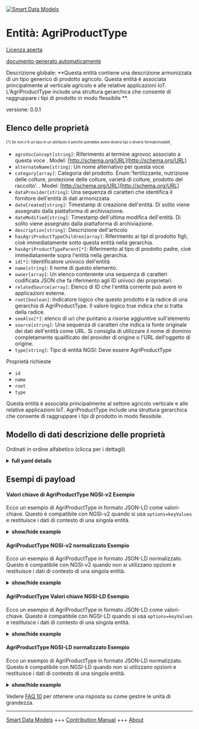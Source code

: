 <!-- 10-Header -->  
[![Smart Data Models](https://smartdatamodels.org/wp-content/uploads/2022/01/SmartDataModels_logo.png "Logo")](https://smartdatamodels.org)  
Entità: AgriProductType  
=======================<!-- /10-Header -->  
<!-- 15-License -->  
[Licenza aperta](https://github.com/smart-data-models//dataModel.Agrifood/blob/master/AgriProductType/LICENSE.md)  
[documento generato automaticamente](https://docs.google.com/presentation/d/e/2PACX-1vTs-Ng5dIAwkg91oTTUdt8ua7woBXhPnwavZ0FxgR8BsAI_Ek3C5q97Nd94HS8KhP-r_quD4H0fgyt3/pub?start=false&loop=false&delayms=3000#slide=id.gb715ace035_0_60)  
<!-- /15-License -->  
<!-- 20-Description -->  
Descrizione globale: **Questa entità contiene una descrizione armonizzata di un tipo generico di prodotto agricolo. Questa entità è associata principalmente al verticale agricolo e alle relative applicazioni IoT. L'AgriProductType include una struttura gerarchica che consente di raggruppare i tipi di prodotto in modo flessibile **.  
versione: 0.0.1  
<!-- /20-Description -->  
<!-- 30-PropertiesList -->  

## Elenco delle proprietà  

<sup><sub>[*] Se non c'è un tipo in un attributo è perché potrebbe avere diversi tipi o diversi formati/modelli</sub></sup>.  
- `agroVocConcept[string]`: Riferimento al termine agrovoc associato a questa voce  . Model: [http://schema.org/URL](http://schema.org/URL)- `alternateName[string]`: Un nome alternativo per questa voce  - `category[array]`: Categoria del prodotto. Enum:'fertilizzante, nutrizione delle colture, protezione delle colture, varietà di colture, prodotto del raccolto'.  . Model: [http://schema.org/URL](http://schema.org/URL)- `dataProvider[string]`: Una sequenza di caratteri che identifica il fornitore dell'entità di dati armonizzata.  - `dateCreated[string]`: Timestamp di creazione dell'entità. Di solito viene assegnato dalla piattaforma di archiviazione.  - `dateModified[string]`: Timestamp dell'ultima modifica dell'entità. Di solito viene assegnato dalla piattaforma di archiviazione.  - `description[string]`: Descrizione dell'articolo  - `hasAgriProductTypeChildren[array]`: Riferimento ai tipi di prodotto figli, cioè immediatamente sotto questa entità nella gerarchia.  - `hasAgriProductTypeParent[*]`: Riferimento al tipo di prodotto padre, cioè immediatamente sopra l'entità nella gerarchia.  - `id[*]`: Identificatore univoco dell'entità  - `name[string]`: Il nome di questo elemento.  - `owner[array]`: Un elenco contenente una sequenza di caratteri codificata JSON che fa riferimento agli ID univoci dei proprietari.  - `relatedSource[array]`: Elenco di ID che l'entità corrente può avere in applicazioni esterne.  - `root[boolean]`: Indicatore logico che questo prodotto è la radice di una gerarchia di AgriProductType. Il valore logico true indica che si tratta della radice.  - `seeAlso[*]`: elenco di uri che puntano a risorse aggiuntive sull'elemento  - `source[string]`: Una sequenza di caratteri che indica la fonte originale dei dati dell'entità come URL. Si consiglia di utilizzare il nome di dominio completamente qualificato del provider di origine o l'URL dell'oggetto di origine.  - `type[string]`: Tipo di entità NGSI: Deve essere AgriProductType  <!-- /30-PropertiesList -->  
<!-- 35-RequiredProperties -->  
Proprietà richieste  
- `id`  - `name`  - `root`  - `type`  <!-- /35-RequiredProperties -->  
<!-- 40-RequiredProperties -->  
Questa entità è associata principalmente al settore agricolo verticale e alle relative applicazioni IoT. AgriProductType include una struttura gerarchica che consente di raggruppare i tipi di prodotto in modo flessibile.  
<!-- /40-RequiredProperties -->  
<!-- 50-DataModelHeader -->  
## Modello di dati descrizione delle proprietà  
Ordinati in ordine alfabetico (clicca per i dettagli)  
<!-- /50-DataModelHeader -->  
<!-- 60-ModelYaml -->  
<details><summary><strong>full yaml details</strong></summary>    
```yaml  
AgriProductType:    
  description: 'This entity contains a harmonised description of a generic agricultural product type. This entity is primarily associated with the agricultural vertical and related IoT applications. The AgriProductType includes a hierarchical structure that allows product types to be grouped in a flexible way.'    
  properties:    
    agroVocConcept:    
      description: 'Reference to the agrovoc term associated with this item'    
      format: uri    
      type: string    
      x-ngsi:    
        model: http://schema.org/URL    
        type: Relationship    
    alternateName:    
      description: 'An alternative name for this item'    
      type: string    
      x-ngsi:    
        type: Property    
    category:    
      description: 'Category of the product. Enum:''fertiliser, cropNutrition, cropProtection, cropVariety, harvestCommodity''.'    
      items:    
        enum:    
          - fertiliser    
          - cropNutrition    
          - cropProtection    
          - cropVariety    
          - harvestCommodity    
        type: string    
      type: array    
      x-ngsi:    
        model: http://schema.org/URL    
        type: Property    
    dataProvider:    
      description: 'A sequence of characters identifying the provider of the harmonised data entity.'    
      type: string    
      x-ngsi:    
        type: Property    
    dateCreated:    
      description: 'Entity creation timestamp. This will usually be allocated by the storage platform.'    
      format: date-time    
      type: string    
      x-ngsi:    
        type: Property    
    dateModified:    
      description: 'Timestamp of the last modification of the entity. This will usually be allocated by the storage platform.'    
      format: date-time    
      type: string    
      x-ngsi:    
        type: Property    
    description:    
      description: 'A description of this item'    
      type: string    
      x-ngsi:    
        type: Property    
    hasAgriProductTypeChildren:    
      description: 'Reference to child product types i.e. immediately below this entity in the hierarchy'    
      items:    
        - anyOf: &agriproducttype_-_properties_-_id_-_anyof    
            - description: 'Property. Identifier format of any NGSI entity'    
              maxLength: 256    
              minLength: 1    
              pattern: ^[\w\-\.\{\}\$\+\*\[\]`|~^@!,:\\]+$    
              type: string    
            - description: 'Property. Identifier format of any NGSI entity'    
              format: uri    
              type: string    
          description: 'Property. Unique identifier of the entity'    
      type: array    
      x-ngsi:    
        type: Relationship    
    hasAgriProductTypeParent:    
      anyOf:    
        - description: 'Property. Identifier format of any NGSI entity'    
          maxLength: 256    
          minLength: 1    
          pattern: ^[\w\-\.\{\}\$\+\*\[\]`|~^@!,:\\]+$    
          type: string    
        - description: 'Property. Identifier format of any NGSI entity'    
          format: uri    
          type: string    
      description: 'Reference to the parent product type i.e. immediately above the entity in the hierarchy.'    
      x-ngsi:    
        type: Relationship    
    id:    
      anyOf: *agriproducttype_-_properties_-_id_-_anyof    
      description: 'Unique identifier of the entity'    
      x-ngsi:    
        type: Property    
    name:    
      description: 'The name of this item.'    
      type: string    
      x-ngsi:    
        type: Property    
    owner:    
      description: 'A List containing a JSON encoded sequence of characters referencing the unique Ids of the owner(s)'    
      items:    
        anyOf: *agriproducttype_-_properties_-_id_-_anyof    
        description: 'Property. Unique identifier of the entity'    
      type: array    
      x-ngsi:    
        type: Property    
    relatedSource:    
      description: 'List of IDs the current entity may have in external applications'    
      items:    
        - type: object    
          values:    
            application:    
              anyOf: *agriproducttype_-_properties_-_id_-_anyof    
              description: 'Property. Unique identifier of the entity'    
            applicationEntityId:    
              type: string    
      type: array    
      x-ngsi:    
        type: Property    
    root:    
      description: 'A logical indicator that this product is the root of an AgriProductType hierarchy. Logical true indicates it is the root.'    
      type: boolean    
      x-ngsi:    
        type: Property    
    seeAlso:    
      description: 'list of uri pointing to additional resources about the item'    
      oneOf:    
        - items:    
            format: uri    
            type: string    
          minItems: 1    
          type: array    
        - format: uri    
          type: string    
      x-ngsi:    
        type: Property    
    source:    
      description: 'A sequence of characters giving the original source of the entity data as a URL. Recommended to be the fully qualified domain name of the source provider, or the URL to the source object.'    
      type: string    
      x-ngsi:    
        type: Property    
    type:    
      description: 'NGSI Entity Type: It has to be AgriProductType'    
      enum:    
        - AgriProductType    
      type: string    
      x-ngsi:    
        type: Property    
  required:    
    - id    
    - type    
    - name    
    - root    
  type: object    
  x-derived-from: ""    
  x-disclaimer: 'Redistribution and use in source and binary forms, with or without modification, are permitted  provided that the license conditions are met. Copyleft (c) 2021 Contributors to Smart Data Models Program'    
  x-license-url: https://github.com/smart-data-models/dataModel.Agrifood/blob/master/AgriProductType/LICENSE.md    
  x-model-schema: https://smart-data-models.github.io/dataModel.Agrifood/AgriProductType/schema.json    
  x-model-tags: ""    
  x-version: 0.0.1    
```  
</details>    
<!-- /60-ModelYaml -->  
<!-- 70-MiddleNotes -->  
<!-- /70-MiddleNotes -->  
<!-- 80-Examples -->  
## Esempi di payload  
#### Valori chiave di AgriProductType NGSI-v2 Esempio  
Ecco un esempio di AgriProductType in formato JSON-LD come valori-chiave. Questo è compatibile con NGSI-v2 quando si usa `options=keyValues` e restituisce i dati di contesto di una singola entità.  
<details><summary><strong>show/hide example</strong></summary>    
```json  
{  
  "id": "urn:ngsi-ld:AgriProductType:398aa5f4-6a81-4dea-9f85-e9869441a257",  
  "type": "AgriProductType",  
  "dateCreated": "2017-01-01T01:20:00Z",  
  "dateModified": "2017-05-04T12:30:00Z",  
  "name": "Soft Fruits",  
  "description": "Soft edible fruits",  
  "relatedSource": [  
    {  
      "application": "urn:ngsi-ld:AgriApp:72d9fb43-53f8-4ec8-a33c-fa931360259a",  
      "applicationEntityId": "app:product1"  
    }  
  ],  
  "agroVocConcept": "http://aims.fao.org/aos/agrovoc/c_3128",  
  "category": ["cropVariety"],  
  "root": true,  
  "hasAgriProductTypeParent": "urn:ngsi-ld:AgriProductType:b99c940d-7156-4280-9a2b-4a9e533cd20e",  
  "hasAgriProductTypeChildren": [  
    "urn:ngsi-ld:AgriProductType:836258d0-448b-11e8-84ec-ef61d9425fe8",  
    "urn:ngsi-ld:AgriProductType:83d607f8-448b-11e8-9fe3-0fd5140ae8db",  
    "urn:ngsi-ld:AgriProductType:90cbac88-448b-11e8-acb0-a78dab9d0555"  
  ]  
}  
```  
</details>  
#### AgriProductType NGSI-v2 normalizzato Esempio  
Ecco un esempio di AgriProductType in formato JSON-LD normalizzato. Questo è compatibile con NGSI-v2 quando non si utilizzano opzioni e restituisce i dati di contesto di una singola entità.  
<details><summary><strong>show/hide example</strong></summary>    
```json  
{  
  "id": "urn:ngsi-ld:AgriProductType:398aa5f4-6a81-4dea-9f85-e9869441a257",  
  "type": "AgriProductType",  
  "dateCreated": {  
    "type": "DateTime",  
    "value": "2017-01-01T01:20:00Z"  
  },  
  "dateModified": {  
    "type": "DateTime",  
    "value": "2017-05-04T12:30:00Z"  
  },  
  "name": {  
    "value": "Soft Fruits"  
  },  
  "description": {  
    "value": "Soft edible fruits"  
  },  
  "relatedSource": {  
    "value": [  
      {  
        "application": "urn:ngsi-ld:AgriApp:72d9fb43-53f8-4ec8-a33c-fa931360259a",  
        "applicationEntityId": "app:product1"  
      }  
    ]  
  },  
  "agroVocConcept": {  
    "type": "URL",  
    "value": "http://aims.fao.org/aos/agrovoc/c_3128"  
  },  
  "category": {  
    "value": ["cropVariety"]  
  },  
  "root": {  
    "value": true  
  },  
  "hasAgriProductTypeParent": {  
    "type": "Relationship",  
    "value": "urn:ngsi-ld:AgriProductType:b99c940d-7156-4280-9a2b-4a9e533cd20e"  
  },  
  "hasAgriProductTypeChildren": {  
    "type": "Relationship",  
    "value": [  
      "urn:ngsi-ld:AgriProductType:836258d0-448b-11e8-84ec-ef61d9425fe8",  
      "urn:ngsi-ld:AgriProductType:83d607f8-448b-11e8-9fe3-0fd5140ae8db",  
      "urn:ngsi-ld:AgriProductType:90cbac88-448b-11e8-acb0-a78dab9d0555"  
    ]  
  }  
}  
```  
</details>  
#### AgriProductType Valori chiave NGSI-LD Esempio  
Ecco un esempio di AgriProductType in formato JSON-LD come valori-chiave. Questo è compatibile con NGSI-LD quando si usa `options=keyValues` e restituisce i dati di contesto di una singola entità.  
<details><summary><strong>show/hide example</strong></summary>    
```json  
{  
    "id": "urn:ngsi-ld:AgriProductType:398aa5f4-6a81-4dea-9f85-e9869441a257",  
    "type": "AgriProductType",  
    "agroVocConcept": "http://aims.fao.org/aos/agrovoc/c_3128",  
    "category": [  
        "cropVariety"  
    ],  
    "createdAt": "2017-01-01T01:20:00Z",  
    "description": "Soft edible fruits",  
    "hasAgriProductTypeChildren": [  
        "urn:ngsi-ld:AgriProductType:836258d0-448b-11e8-84ec-ef61d9425fe8",  
        "urn:ngsi-ld:AgriProductType:83d607f8-448b-11e8-9fe3-0fd5140ae8db",  
        "urn:ngsi-ld:AgriProductType:90cbac88-448b-11e8-acb0-a78dab9d0555"  
    ],  
    "hasAgriProductTypeParent": "urn:ngsi-ld:AgriProductType:b99c940d-7156-4280-9a2b-4a9e533cd20e",  
    "modifiedAt": "2017-05-04T12:30:00Z",  
    "name": "Soft Fruits",  
    "relatedSource": [  
        {  
            "application": "urn:ngsi-ld:AgriApp:72d9fb43-53f8-4ec8-a33c-fa931360259a",  
            "applicationEntityId": "app:product1"  
        }  
    ],  
    "root": true,  
    "@context": [  
        "https://uri.etsi.org/ngsi-ld/v1/ngsi-ld-core-context.jsonld",  
        "https://raw.githubusercontent.com/smart-data-models/dataModel.Agrifood/master/context.jsonld"  
    ]  
}  
```  
</details>  
#### AgriProductType NGSI-LD normalizzato Esempio  
Ecco un esempio di AgriProductType in formato JSON-LD normalizzato. Questo è compatibile con NGSI-LD quando non si utilizzano opzioni e restituisce i dati di contesto di una singola entità.  
<details><summary><strong>show/hide example</strong></summary>    
```json  
{  
    "id": "urn:ngsi-ld:AgriProductType:398aa5f4-6a81-4dea-9f85-e9869441a257",  
    "type": "AgriProductType",  
    "agroVocConcept": {  
        "type": "Property",  
        "value": "http://aims.fao.org/aos/agrovoc/c_3128"  
    },  
    "category": {  
        "type": "Property",  
        "value": [  
            "cropVariety"  
        ]  
    },  
    "createdAt": "2017-01-01T01:20:00Z",  
    "description": {  
        "type": "Property",  
        "value": "Soft edible fruits"  
    },  
    "hasAgriProductTypeChildren": {  
        "type": "Relationship",  
        "object": [  
            "urn:ngsi-ld:AgriProductType:836258d0-448b-11e8-84ec-ef61d9425fe8",  
            "urn:ngsi-ld:AgriProductType:83d607f8-448b-11e8-9fe3-0fd5140ae8db",  
            "urn:ngsi-ld:AgriProductType:90cbac88-448b-11e8-acb0-a78dab9d0555"  
        ]  
    },  
    "hasAgriProductTypeParent": {  
        "type": "Relationship",  
        "object": "urn:ngsi-ld:AgriProductType:b99c940d-7156-4280-9a2b-4a9e533cd20e"  
    },  
    "modifiedAt": "2017-05-04T12:30:00Z",  
    "name": {  
        "type": "Property",  
        "value": "Soft Fruits"  
    },  
    "relatedSource": {  
        "type": "Property",  
        "value": [  
            {  
                "application": "urn:ngsi-ld:AgriApp:72d9fb43-53f8-4ec8-a33c-fa931360259a",  
                "applicationEntityId": "app:product1"  
            }  
        ]  
    },  
    "root": {  
        "type": "Property",  
        "value": true  
    },  
    "@context": [  
        "https://uri.etsi.org/ngsi-ld/v1/ngsi-ld-core-context.jsonld",  
        "https://raw.githubusercontent.com/smart-data-models/dataModel.Agrifood/master/context.jsonld"  
    ]  
}  
```  
</details><!-- /80-Examples -->  
<!-- 90-FooterNotes -->  
<!-- /90-FooterNotes -->  
<!-- 95-Units -->  
Vedere [FAQ 10](https://smartdatamodels.org/index.php/faqs/) per ottenere una risposta su come gestire le unità di grandezza.  
<!-- /95-Units -->  
<!-- 97-LastFooter -->  
---  
[Smart Data Models](https://smartdatamodels.org) +++ [Contribution Manual](https://bit.ly/contribution_manual) +++ [About](https://bit.ly/Introduction_SDM)<!-- /97-LastFooter -->  
